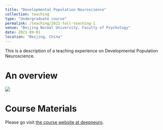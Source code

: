 ```yaml
---
title: "Developmental Population Neuroscience"
collection: teaching
type: "Undergraduate course"
permalink: /teaching/2021-fall-teaching-1
venue: "Beijing Normal University, Faculty of Psychology"
date: 2021-09-01
location: "Beijing, China"
---
```


This is a description of a teaching experience on Developmental Population Neuroscience.

An overview
======

<img src='/images/DPN-500x300.png' align="middle"><br/>

Course Materials
======

Please go visit [the course website at deepneuro](http://deepneuro.bnu.edu.cn/?p=43).
